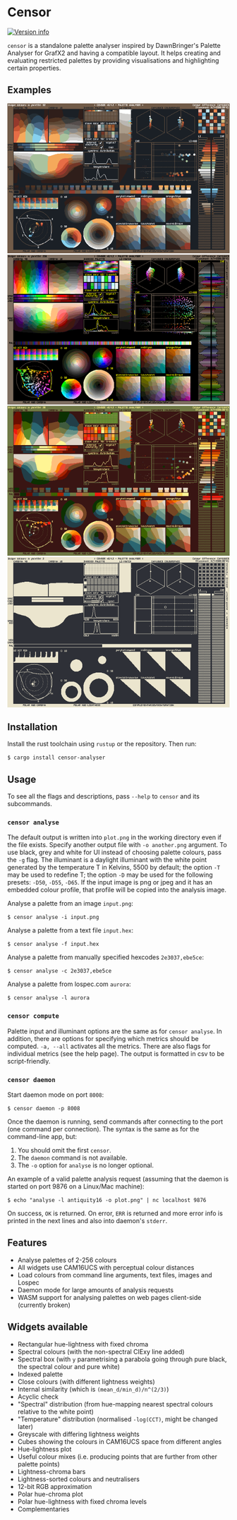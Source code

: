 # Censor
[![Version info](https://img.shields.io/crates/v/censor-analyser.svg)](https://crates.io/crates/censor-analyser)

`censor` is a standalone palette analyser inspired by DawnBringer's Palette Analyser for GrafX2 and having a compatible layout.
It helps creating and evaluating restricted palettes by providing visualisations and highlighting certain properties.

## Examples
![Aerugo](./examples/aerugo.png)
![Aurora](./examples/aurora.png)
![Cheese palette](./examples/cheese-palette.png)
![Obra Dinn](./examples/obra-dinn-ibm-8503.png)

## Installation
Install the rust toolchain using `rustup` or the repository. Then run:
```
$ cargo install censor-analyser
```

## Usage
To see all the flags and descriptions, pass
`--help` to `censor` and its subcommands.
### `censor analyse`
The default output is written into `plot.png`
in the working directory even if the file exists.
Specify another output file with `-o another.png` argument.
To use black, grey and white for UI instead of
choosing palette colours, pass the `-g` flag.
The illuminant is a daylight illuminant
with the white point generated by the temperature T
in Kelvins, 5500 by default;
the option `-T` may be used to redefine T;
the option `-D` may be used for the following presets:
`-D50`, `-D55`, `-D65`.
If the input image is png or jpeg and it
has an embedded colour profile, that
profile will be copied into the analysis image.

Analyse a palette from an image `input.png`:
```
$ censor analyse -i input.png
```
Analyse a palette from a text file `input.hex`:
```
$ censor analyse -f input.hex
```
Analyse a palette from manually specified hexcodes `2e3037,ebe5ce`:
```
$ censor analyse -c 2e3037,ebe5ce
```
Analyse a palette from lospec.com `aurora`:
```
$ censor analyse -l aurora
```
### `censor compute`
Palette input and illuminant options are the same as for `censor analyse`.
In addition, there are options for specifying which metrics should be
computed.
`-a, --all` activates all the metrics.
There are also flags for individual metrics (see the help page).
The output is formatted in csv to be script-friendly.
### `censor daemon`
Start daemon mode on port `8008`:
```
$ censor daemon -p 8008
```
Once the daemon is running, send commands
after connecting to the port (one command per connection).
The syntax is the same as for the command-line app, but:
1. You should omit the first `censor`.
2. The `daemon` command is not available.
3. The `-o` option for `analyse` is no longer optional.

An example of a valid palette analysis request
(assuming that the daemon is started on port 9876
on a Linux/Mac machine):
```
$ echo "analyse -l antiquity16 -o plot.png" | nc localhost 9876
```

On success, `OK` is returned. On error, `ERR` is returned and
more error info is printed in the next lines and also into daemon's `stderr`.

## Features
- Analyse palettes of 2-256 colours
- All widgets use CAM16UCS with perceptual colour distances
- Load colours from command line arguments, text files, images and Lospec
- Daemon mode for large amounts of analysis requests
- WASM support for analysing palettes on web pages client-side (currently broken)

## Widgets available
- Rectangular hue-lightness with fixed chroma
- Spectral colours (with the non-spectral CIExy line added)
- Spectral box (with `y` parametrising a parabola going through pure black, the spectral colour and pure white)
- Indexed palette
- Close colours (with different lightness weights)
- Internal similarity (which is `(mean_d/min_d)/n^(2/3)`)
- Acyclic check
- "Spectral" distribution (from hue-mapping nearest spectral colours relative to the white point)
- "Temperature" distribution (normalised `-log(CCT)`, might be changed later)
- Greyscale with differing lightness weights
- Cubes showing the colours in CAM16UCS space from different angles
- Hue-lightness plot
- Useful colour mixes (i.e. producing points that are further from other palette points)
- Lightness-chroma bars
- Lightness-sorted colours and neutralisers
- 12-bit RGB approximation
- Polar hue-chroma plot
- Polar hue-lightness with fixed chroma levels
- Complementaries
